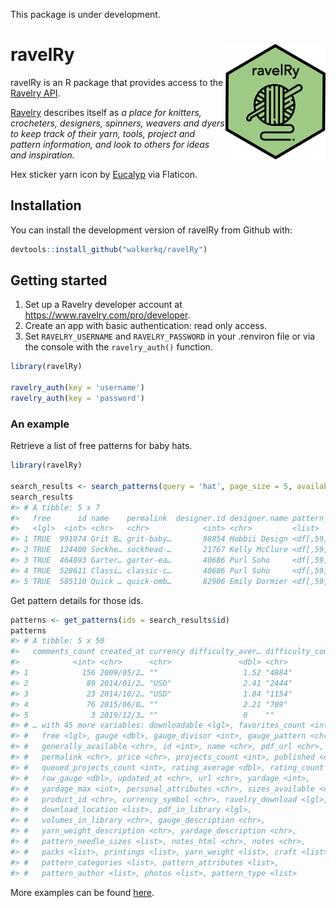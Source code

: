 
This package is under
development.

# ravelRy <img src="man/figures/ravelRy_hex.png" width="160px" align="right" />

ravelRy is an R package that provides access to the [Ravelry
API](https://www.ravelry.com/groups/ravelry-api).

[Ravelry](https://www.ravelry.com/about) describes itself as *a place
for knitters, crocheters, designers, spinners, weavers and dyers to keep
track of their yarn, tools, project and pattern information, and look to
others for ideas and inspiration.*

Hex sticker yarn icon by
[Eucalyp](https://www.flaticon.com/authors/eucalyp) via Flaticon.

## Installation

You can install the development version of ravelRy from Github with:

``` r
devtools::install_github("walkerkq/ravelRy")
```

## Getting started

1.  Set up a Ravelry developer account at
    <https://www.ravelry.com/pro/developer>.  
2.  Create an app with basic authentication: read only access.  
3.  Set `RAVELRY_USERNAME` and `RAVELRY_PASSWORD` in your .renviron file
    or via the console with the `ravelry_auth()` function.

<!-- end list -->

``` r
library(ravelRy)

ravelry_auth(key = 'username')
ravelry_auth(key = 'password')
```

### An example

Retrieve a list of free patterns for baby hats.

``` r
library(ravelRy)

search_results <- search_patterns(query = 'hat', page_size = 5, availability = 'free', fit = 'baby')
search_results
#> # A tibble: 5 x 7
#>   free      id name    permalink  designer.id designer.name pattern_sources
#>   <lgl>  <int> <chr>   <chr>            <int> <chr>         <list>         
#> 1 TRUE  991074 Grit B… grit-baby…       98854 Hobbii Design <df[,59] [1 × …
#> 2 TRUE  124400 Sockhe… sockhead-…       21767 Kelly McClure <df[,59] [3 × …
#> 3 TRUE  464893 Garter… garter-ea…       40686 Purl Soho     <df[,59] [1 × …
#> 4 TRUE  528611 Classi… classic-c…       40686 Purl Soho     <df[,59] [2 × …
#> 5 TRUE  585110 Quick … quick-omb…       82906 Emily Dormier <df[,59] [1 × …
```

Get pattern details for those ids.

``` r
patterns <- get_patterns(ids = search_results$id)
patterns
#> # A tibble: 5 x 50
#>   comments_count created_at currency difficulty_aver… difficulty_count
#>            <int> <chr>      <chr>               <dbl> <chr>           
#> 1            156 2009/05/2… ""                   1.52 "4884"          
#> 2             89 2014/01/2… "USD"                2.41 "2444"          
#> 3             23 2014/10/2… "USD"                1.84 "1154"          
#> 4             76 2015/06/0… ""                   2.21 "709"           
#> 5              3 2019/12/3… ""                   0    ""              
#> # … with 45 more variables: downloadable <lgl>, favorites_count <int>,
#> #   free <lgl>, gauge <dbl>, gauge_divisor <int>, gauge_pattern <chr>,
#> #   generally_available <chr>, id <int>, name <chr>, pdf_url <chr>,
#> #   permalink <chr>, price <chr>, projects_count <int>, published <chr>,
#> #   queued_projects_count <int>, rating_average <dbl>, rating_count <chr>,
#> #   row_gauge <dbl>, updated_at <chr>, url <chr>, yardage <int>,
#> #   yardage_max <int>, personal_attributes <chr>, sizes_available <chr>,
#> #   product_id <chr>, currency_symbol <chr>, ravelry_download <lgl>,
#> #   download_location <list>, pdf_in_library <lgl>,
#> #   volumes_in_library <chr>, gauge_description <chr>,
#> #   yarn_weight_description <chr>, yardage_description <chr>,
#> #   pattern_needle_sizes <list>, notes_html <chr>, notes <chr>,
#> #   packs <list>, printings <list>, yarn_weight <list>, craft <list>,
#> #   pattern_categories <list>, pattern_attributes <list>,
#> #   pattern_author <list>, photos <list>, pattern_type <list>
```

More examples can be found
[here](https://github.com/walkerkq/ravelRy/tree/master/man/example_files/example_eda.md).
